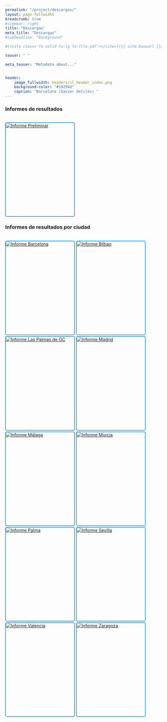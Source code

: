 ```yaml
---
permalink: "/project/descargas/"
layout: page-fullwidth
breadcrumb: true
#sidebar: right
title: "Descargas"
meta_title: "Descargas"
#subheadline: "Background"

#[<cite class='fa-solid fa-lg fa-file-pdf'></cite>]({{ site.baseurl }}/files/informe_leonardo_preliminar_enero24.pdf)

teaser: " " 

meta_teaser: "Metadata about..."


header:
    image_fullwidth: headers/cl_header_index.png
    background-color: "#19294d"
    caption: "Barcelona (Xavier Delclòs) "
---
```


### Informes de resultados


<html lang="es">
<br>

<head>
  <meta charset="UTF-8">
  <meta name="viewport" content="width=device-width, initial-scale=1.0">
  <style>
    /* Estilo normal del botón */
    .custom-button {
      display: inline-block;
      overflow: hidden;
      width: 220px;
      height: 300px;
      border: 2px solid #3498db; /* Color del borde del botón */
      border-radius: 5px;
      cursor: pointer;
    }

    .custom-button img {
      width: 100%;
      height: 100%;
      object-fit: cover;
    }

    /* Estilo al pasar el ratón por encima del botón */
    .custom-button:hover {
      border-color: #2980b9; /* Cambia el color del borde al pasar el ratón */
    }
  </style>
</head>
<body>

<a href="{{ site.baseurl }}/files/informe_resultados_css_2024.pdf" target="_blank" class="custom-button">
  <img src="https://gratet.github.io/ciudades-leonardo/images/img_cos/informe_preliminar.png" alt="Informe Preliminar">
</a>

</body>
</html>

### Informes de resultados por ciudad


<html lang="es">
<br>

<head>
  <meta charset="UTF-8">
  <meta name="viewport" content="width=device-width, initial-scale=1.0">
  <style>
    /* Estilo normal del botón */
    .custom-button {
      display: inline-block;
      overflow: hidden;
      width: 220px;
      height: 300px;
      border: 2px solid #3498db; /* Color del borde del botón */
      border-radius: 5px;
      cursor: pointer;
    }

    .custom-button img {
      width: 100%;
      height: 100%;
      object-fit: cover;
    }

    /* Estilo al pasar el ratón por encima del botón */
    .custom-button:hover {
      border-color: #2980b9; /* Cambia el color del borde al pasar el ratón */
    }
  </style>
</head>
<body>

<a href="{{ site.baseurl }}/files/ir_barcelona_css_enero24.pdf" target="_blank" class="custom-button">
  <img src="https://gratet.github.io/ciudades-leonardo/images/img_cos/informes_ciudades-bcn.jpg" alt="Informe Barcelona">
</a>

<a href="{{ site.baseurl }}/files/ir_bilbao_css_enero24.pdf" target="_blank" class="custom-button">
  <img src="https://gratet.github.io/ciudades-leonardo/images/img_cos/informes_ciudades-bil.jpg" alt="Informe Bilbao">
</a>

<a href="{{ site.baseurl }}/files/ir_laspalmas_css_enero24.pdf" target="_blank" class="custom-button">
  <img src="https://gratet.github.io/ciudades-leonardo/images/img_cos/informes_ciudades-laspalmas.jpg" alt="Informe Las Palmas de GC">
</a>

<a href="{{ site.baseurl }}/files/ir_madrid_css_enero24.pdf" target="_blank" class="custom-button">
  <img src="https://gratet.github.io/ciudades-leonardo/images/img_cos/informes_ciudades-mad.jpg" alt="Informe Madrid">
</a>

<a href="{{ site.baseurl }}/files/ir_malaga_css_enero24.pdf" target="_blank" class="custom-button">
  <img src="https://gratet.github.io/ciudades-leonardo/images/img_cos/informes_ciudades-mal.jpg" alt="Informe Málaga">
</a>

<a href="{{ site.baseurl }}/files/ir_murcia_css_enero24.pdf" target="_blank" class="custom-button">
  <img src="https://gratet.github.io/ciudades-leonardo/images/img_cos/informes_ciudades-mur.jpg" alt="Informe Murcia">
</a>

<a href="{{ site.baseurl }}/files/ir_palma_css_enero24.pdf" target="_blank" class="custom-button">
  <img src="https://gratet.github.io/ciudades-leonardo/images/img_cos/informes_ciudades-pal.jpg" alt="Informe Palma">
</a>

<a href="{{ site.baseurl }}/files/ir_sevilla_css_enero24.pdf" target="_blank" class="custom-button">
  <img src="https://gratet.github.io/ciudades-leonardo/images/img_cos/informes_ciudades-sev.jpg" alt="Informe Sevilla">
</a>

<a href="{{ site.baseurl }}/files/ir_valencia_css_enero24.pdf" target="_blank" class="custom-button">
  <img src="https://gratet.github.io/ciudades-leonardo/images/img_cos/informes_ciudades-val.jpg" alt="Informe Valencia">
</a>

<a href="{{ site.baseurl }}/files/ir_zaragoza_css_enero24.pdf" target="_blank" class="custom-button">
  <img src="https://gratet.github.io/ciudades-leonardo/images/img_cos/informes_ciudades-zgz.jpg" alt="Informe Zaragoza">
</a>

</body>
</html>


